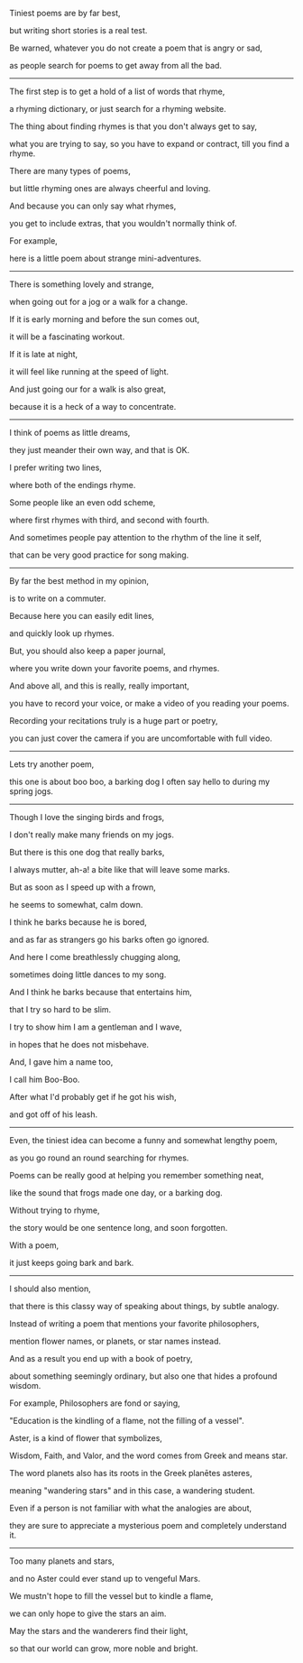 Tiniest poems are by far best,

but writing short stories is a real test.

Be warned, whatever you do not create a poem that is angry or sad,

as people search for poems to get away from all the bad.

---

The first step is to get a hold of a list of words that rhyme,

a rhyming dictionary, or just search for a rhyming website.

The thing about finding rhymes is that you don't always get to say,

what you are trying to say, so you have to expand or contract, till you find a rhyme.

There are many types of poems,

but little rhyming ones are always cheerful and loving.

And because you can only say what rhymes,

you get to include extras, that you wouldn't normally think of.

For example,

here is a little poem about strange mini-adventures.

---

There is something lovely and strange,

when going out for a jog or a walk for a change.

If it is early morning and before the sun comes out,

it will be a fascinating workout.

If it is late at night,

it will feel like running at the speed of light.

And just going our for a walk is also great,

because it is a heck of a way to concentrate.

---

I think of poems as little dreams,

they just meander their own way, and that is OK.

I prefer writing two lines,

where both of the endings rhyme.

Some people like an even odd scheme,

where first rhymes with third, and second with fourth.

And sometimes people pay attention to the rhythm of the line it self,

that can be very good practice for song making.

---

By far the best method in my opinion,

is to write on a commuter.

Because here you can easily edit lines,

and quickly look up rhymes.

But, you should also keep a paper journal,

where you write down your favorite poems, and rhymes.

And above all, and this is really, really important,

you have to record your voice, or make a video of you reading your poems.

Recording your recitations truly is a huge part or poetry,

you can just cover the camera if you are uncomfortable with full video.

---

Lets try another poem,

this one is about boo boo, a barking dog I often say hello to during my spring jogs.

---

Though I love the singing birds and frogs,

I don't really make many friends on my jogs.

But there is this one dog that really barks,

I always mutter, ah-a! a bite like that will leave some marks.

But as soon as I speed up with a frown,

he seems to somewhat, calm down.

I think he barks because he is bored,

and as far as strangers go his barks often go ignored.

And here I come breathlessly chugging along,

sometimes doing little dances to my song.

And I think he barks because that entertains him,

that I try so hard to be slim.

I try to show him I am a gentleman and I wave,

in hopes that he does not misbehave.

And, I gave him a name too,

I call him Boo-Boo.

After what I'd probably get if he got his wish,

and got off of his leash.

---

Even, the tiniest idea can become a funny and somewhat lengthy poem,

as you go round an round searching for rhymes.

Poems can be really good at helping you remember something neat,

like the sound that frogs made one day, or a barking dog.

Without trying to rhyme,

the story would be one sentence long, and soon forgotten.

With a poem,

it just keeps going bark and bark.

---

I should also mention,

that there is this classy way of speaking about things, by subtle analogy.

Instead of writing a poem that mentions your favorite philosophers,

mention flower names, or planets, or star names instead.

And as a result you end up with a book of poetry,

about something seemingly ordinary, but also one that hides a profound wisdom.

For example, Philosophers are fond or saying,

"Education is the kindling of a flame, not the filling of a vessel".

Aster, is a kind of flower that symbolizes,

Wisdom, Faith, and Valor, and the word comes from Greek and means star.

The word planets also has its roots in the Greek planētes asteres,

meaning "wandering stars" and in this case, a wandering student.

Even if a person is not familiar with what the analogies are about,

they are sure to appreciate a mysterious poem and completely understand it.

---

Too many planets and stars,

and no Aster could ever stand up to vengeful Mars.

We mustn't hope to fill the vessel but to kindle a flame,

we can only hope to give the stars an aim.

May the stars and the wanderers find their light,

so that our world can grow, more noble and bright.
